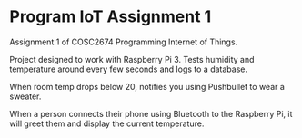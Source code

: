 # Program IoT Assignment 1

Assignment 1 of COSC2674 Programming Internet of Things.

Project designed to work with Raspberry Pi 3. Tests humidity and temperature around every few seconds and logs to a database.

When room temp drops below 20, notifies you using Pushbullet to wear a sweater.

When a person connects their phone using Bluetooth to the Raspberry Pi, it will greet them and display the current temperature.
